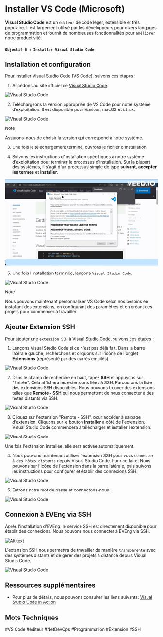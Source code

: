 # Installer VS Code (Microsoft)

**Visual Studio Code** est un `éditeur` de code léger, extensible et très populaire. Il est largement utilisé par les développeurs pour divers langages de programmation et fournit de nombreuses fonctionnalités pour `améliorer` notre productivité.

#### `Objectif 6 : Installer Visual Studio Code`

## Installation et configuration

Pour installer Visual Studio Code (VS Code), suivons ces étapes :

1. Accédons au site officiel de [Visual Studio Code](https://code.visualstudio.com/).

![Visual Studio Code](/images/vscode.png)

2. Téléchargeons la version appropriée de VS Code pour notre système d'exploitation. Il est disponible pour `Windows`, macOS et `Linux`.

![Visual Studio Code](/images/vscode-exe.png)

> [!NOTE]
> Assurons-nous de choisir la version qui correspond à notre système.

3. Une fois le téléchargement terminé, ouvrons le fichier d'installation.

4. Suivons les instructions d'installation spécifiques à notre système d'exploitation pour terminer le processus d'installation. Sur la plupart des systèmes, il s'agit d'un processus simple de type **suivant**, **accepter les termes** et **installer**.

![Visual Studio Code](/images/vscode.gif)

5. Une fois l'installation terminée, lançons `Visual Studio Code`.

![Visual Studio Code](/images/vscode-wsl.png)

> [!NOTE]
> Nous pouvons maintenant personnaliser VS Code selon nos besoins en installant des extensions, en configurant des paramètres et en créant des projets pour commencer à travailler.

## Ajouter Extension SSH

Pour ajouter une `extension SSH` à Visual Studio Code, suivons ces étapes :

1. Lançons Visual Studio Code si ce n'est pas déjà fait. Dans la barre latérale gauche, recherchons et cliquons sur l'icône de l'onglet **Extensions** (représenté par des carrés empilés).

![Visual Studio Code](/images/extension-vscode.png)

2. Dans le champ de recherche en haut, tapez **SSH** et appuyons sur "Entrée". Cela affichera les extensions liées à SSH. Parcourons la liste des extensions SSH disponibles. Nous pouvons trouver des extensions telles que **Remote - SSH** qui nous permettent de nous connecter à des hôtes distants via SSH.

![Visual Studio Code](/images/remote-ssh.png)

3. Cliquez sur l'extension "Remote - SSH", pour accéder à sa page d'extension. Cliquons sur le bouton **Installer** à côté de l'extension. Visual Studio Code commencera à télécharger et installer l'extension.

![Visual Studio Code](/images/remote-ssh-install.png)

Une fois l'extension installée, elle sera activée automatiquement.

4. Nous pouvons maintenant utiliser l'extension SSH pour vous `connecter à des hôtes distants` depuis Visual Studio Code. Pour ce faire, Nous pouvons sur l'icône de l'extension dans la barre latérale, puis suivons les instructions pour configurer et établir des connexions SSH.

![Visual Studio Code](/images/ssh-con.png)

5. Entrons notre mot de passe et connectons-nous :

![Visual Studio Code](/images/ssh-pass.png)

## Connexion à EVEng via SSH

Après l'installation d'EVEng, le service SSH est directement disponible pour établir des connexions. Nous pouvons nous connecter à EVEng via SSH.

![Alt text](/images/ssh-eve.png)

L'extension SSH nous permettra de travailler de manière `transparente` avec des systèmes distants et de gérer des projets à distance depuis Visual Studio Code.

![Visual Studio Code](/images/eve-ssh-z.png)

## Ressources supplémentaires

- Pour plus de détails, nous pouvons consulter les liens suivants: [Visual Studio Code in Action](https://code.visualstudio.com/docs)

## Mots Techniques

#VS Code #éditeur #NetDevOps #Programmation #Extension #SSH